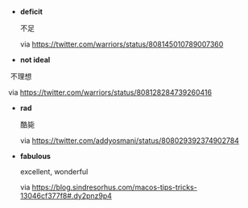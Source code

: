 * __deficit__

  不足 

  via https://twitter.com/warriors/status/808145010789007360
  
* __not ideal__

  不理想
  
  via https://twitter.com/warriors/status/808128284739260416
  
* __rad__

  酷毙
  
  via https://twitter.com/addyosmani/status/808029392374902784
  
* __fabulous__

  excellent, wonderful
  
  via https://blog.sindresorhus.com/macos-tips-tricks-13046cf377f8#.dy2pnz9p4
